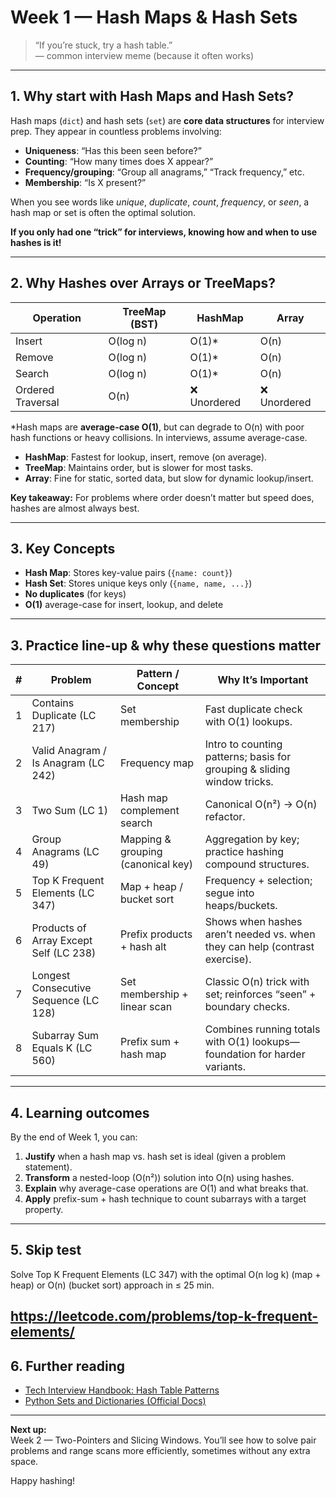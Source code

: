 # Week 1 — Hash Maps & Hash Sets

> “If you’re stuck, try a hash table.”  
> — common interview meme (because it often works)

---

## 1. Why start with Hash Maps and Hash Sets?

Hash maps (`dict`) and hash sets (`set`) are **core data structures** for interview prep. They appear in countless problems involving:

- **Uniqueness**: “Has this been seen before?”
- **Counting**: “How many times does X appear?”
- **Frequency/grouping**: “Group all anagrams,” “Track frequency,” etc.
- **Membership**: “Is X present?”

When you see words like *unique*, *duplicate*, *count*, *frequency*, or *seen*, a hash map or set is often the optimal solution.

**If you only had one “trick” for interviews, knowing how and when to use hashes is it!**

---

## 2. Why Hashes over Arrays or TreeMaps?

| Operation        | TreeMap (BST) | HashMap      | Array       |
|------------------|---------------|--------------|-------------|
| Insert           | O(log n)      | O(1)\*       | O(n)        |
| Remove           | O(log n)      | O(1)\*       | O(n)        |
| Search           | O(log n)      | O(1)\*       | O(n)        |
| Ordered Traversal| O(n)          | ❌ Unordered | ❌ Unordered |

\*Hash maps are **average-case O(1)**, but can degrade to O(n) with poor hash functions or heavy collisions. In interviews, assume average-case.

- **HashMap**: Fastest for lookup, insert, remove (on average).  
- **TreeMap**: Maintains order, but is slower for most tasks.  
- **Array**: Fine for static, sorted data, but slow for dynamic lookup/insert.

**Key takeaway:** For problems where order doesn’t matter but speed does, hashes are almost always best.

---

## 3. Key Concepts

- **Hash Map**: Stores key-value pairs (`{name: count}`)
- **Hash Set**: Stores unique keys only (`{name, name, ...}`)
- **No duplicates** (for keys)
- **O(1)** average-case for insert, lookup, and delete
---

## 3. Practice line-up & why these questions matter

| # | Problem                                                                                     | Pattern / Concept                 | Why It’s Important                                                         |
|---|---------------------------------------------------------------------------------------------|-----------------------------------|-----------------------------------------------------------------------------|
| 1 | Contains Duplicate (LC 217)                                                                 | Set membership                    | Fast duplicate check with O(1) lookups.                                    |
| 2 | Valid Anagram / Is Anagram (LC 242)                                                         | Frequency map                     | Intro to counting patterns; basis for grouping & sliding window tricks.    |
| 3 | Two Sum (LC 1)                                                                              | Hash map complement search        | Canonical O(n²) → O(n) refactor.                                           |
| 4 | Group Anagrams (LC 49)                                                                      | Mapping & grouping (canonical key)| Aggregation by key; practice hashing compound structures.                  |
| 5 | Top K Frequent Elements (LC 347)                                                            | Map + heap / bucket sort          | Frequency + selection; segue into heaps/buckets.                           |
| 6 | Products of Array Except Self (LC 238)                                                      | Prefix products + hash alt        | Shows when hashes aren’t needed vs. when they can help (contrast exercise).|
| 7 | Longest Consecutive Sequence (LC 128)                                                       | Set membership + linear scan      | Classic O(n) trick with set; reinforces “seen” + boundary checks.          |
| 8 | Subarray Sum Equals K (LC 560)                                                              | Prefix sum + hash map             | Combines running totals with O(1) lookups—foundation for harder variants.  |

---

## 4. Learning outcomes

By the end of Week 1, you can:

1. **Justify** when a hash map vs. hash set is ideal (given a problem statement).  
2. **Transform** a nested-loop (O(n²)) solution into O(n) using hashes.  
3. **Explain** why average-case operations are O(1) and what breaks that.  
4. **Apply** prefix-sum + hash technique to count subarrays with a target property.

---

## 5. Skip test

Solve Top K Frequent Elements (LC 347) with the optimal O(n log k) (map + heap) or O(n) (bucket sort) approach in ≤ 25 min.

https://leetcode.com/problems/top-k-frequent-elements/
---

## 6. Further reading

- [Tech Interview Handbook: Hash Table Patterns](https://www.techinterviewhandbook.org/grind75)
- [Python Sets and Dictionaries (Official Docs)](https://docs.python.org/3/tutorial/datastructures.html#dictionaries)

---

**Next up:**  
Week 2 — Two-Pointers and Slicing Windows. You’ll see how to solve pair problems and range scans more efficiently, sometimes without any extra space.

Happy hashing!
